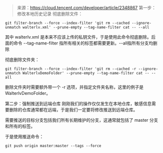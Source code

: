 > 来源：https://cloud.tencent.com/developer/article/2348867
第一步：修改本地历史记录
彻底删除文件：

```shell
git filter-branch --force --index-filter 'git rm --cached --ignore-unmatch walterlv.xml' --prune-empty --tag-name-filter cat -- --all
```

其中 walterlv.xml 是本来不应该上传的私钥文件，于是使用此命令彻底删除。后面的命令 --tag-name-filter 指所有相关的标签都需要更新。--all指所有分支均删除

彻底删除文件夹：

```shell
git filter-branch --force --index-filter 'git rm --cached -r --ignore-unmatch WalterlvDemoFolder' --prune-empty --tag-name-filter cat -- --all
```

删除文件夹时需要额外带一个 -r 选项，并指定文件夹名称，这里的例子是 WalterlvDemoFolder。

第二步：强制推送到远端仓库
刚刚我们的操作仅仅发生在本地仓库，敏感信息需要删除的仓库通常都在远端，于是我们一定要将修改推送到远端仓库。

需要推送的目标分支包括我们所有长期维护的分支，这通常就包括了 master 分支和所有的标签。

于是使用推送命令：

```shell
git push origin master:master --tags --force
```